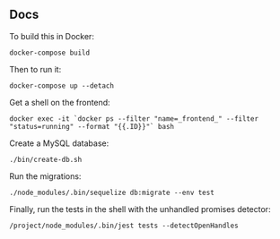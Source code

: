 Docs
---

To build this in Docker:

    docker-compose build

Then to run it:

    docker-compose up --detach

Get a shell on the frontend:

    docker exec -it `docker ps --filter "name=_frontend_" --filter "status=running" --format "{{.ID}}"` bash

Create a MySQL database:

    ./bin/create-db.sh

Run the migrations:

    ./node_modules/.bin/sequelize db:migrate --env test

Finally, run the tests in the shell with the unhandled promises detector:

    /project/node_modules/.bin/jest tests --detectOpenHandles
